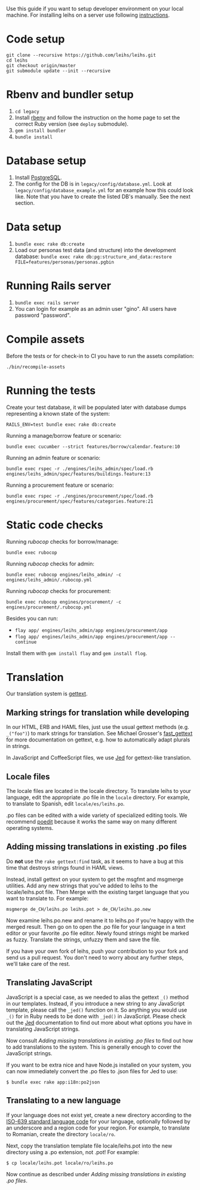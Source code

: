 Use this guide if you want to setup developer environment on your local machine. For installing leihs on a server use following [instructions](https://github.com/leihs/leihs/wiki/Deployment).

# Code setup

```
git clone --recursive https://github.com/leihs/leihs.git
cd leihs
git checkout origin/master
git submodule update --init --recursive
```

# Rbenv and bundler setup

1. `cd legacy`
1. Install [rbenv](https://github.com/rbenv/rbenv) and follow the instruction on the home page to set the correct Ruby version (see `deploy` submodule).
2. `gem install bundler`
3. `bundle install`

# Database setup

1. Install [PostgreSQL](https://www.postgresql.org/).
2. The config for the DB is in `legacy/config/database.yml`. Look at `legacy/config/database_example.yml` for an example how this could look like. Note that you have to create the listed DB's manually. See the next section.

# Data setup

1. `bundle exec rake db:create`
2. Load our personas test data (and structure) into the development database:
`bundle exec rake db:pg:structure_and_data:restore FILE=features/personas/personas.pgbin`

# Running Rails server

1. `bundle exec rails server`
2. You can login for example as an admin user "gino". All users have password "password".

# Compile assets

Before the tests or for check-in to CI you have to run the assets compilation:

    ./bin/recompile-assets

# Running the tests

Create your test database, it will be populated later with database dumps representing a known state of the system:

    RAILS_ENV=test bundle exec rake db:create

Running a manage/borrow feature or scenario:

    bundle exec cucumber --strict features/borrow/calendar.feature:10

Running an admin feature or scenario:

    bundle exec rspec -r ./engines/leihs_admin/spec/load.rb engines/leihs_admin/spec/features/buildings.feature:13

Running a procurement feature or scenario:

    bundle exec rspec -r ./engines/procurement/spec/load.rb engines/procurement/spec/features/categories.feature:21

# Static code checks

Running *rubocop* checks for borrow/manage:

    bundle exec rubocop

Running *rubocop* checks for admin:

    bundle exec rubocop engines/leihs_admin/ -c engines/leihs_admin/.rubocop.yml

Running *rubocop* checks for procurement:

    bundle exec rubocop engines/procurement/ -c engines/procurement/.rubocop.yml

Besides you can run:
- `flay app/ engines/leihs_admin/app engines/procurement/app`
- `flog app/ engines/leihs_admin/app engines/procurement/app --continue`

Install them with `gem install flay` and `gem install flog`.

# Translation

Our translation system is [gettext](http://www.gnu.org/software/gettext/).

## Marking strings for translation while developing

In our HTML, ERB and HAML files, just use the usual gettext methods (e.g. `_("foo")`) to mark strings for translation. See Michael Grosser's [fast_gettext](https://github.com/grosser/fast_gettext) for more documentation on gettext, e.g. how to automatically adapt plurals in strings.

In JavaScript and CoffeeScript files, we use [Jed](http://slexaxton.github.com/Jed/) for gettext-like translation.

## Locale files

The locale files are located in the locale directory. To translate leihs to your language, edit the appropriate .po file in the `locale` directory. For example, to translate to Spanish, edit `locale/es/leihs.po`.

.po files can be edited with a wide variety of specialized editing tools. We recommend [poedit](http://www.poedit.net/) because it works the same way on many different operating systems.

## Adding missing translations in existing .po files

Do **not** use the `rake gettext:find` task, as it seems to have a bug at this time that destroys strings found in HAML views.

Instead, install gettext on your system to get the msgfmt and msgmerge utilities. Add any new strings that you've added to leihs to the locale/leihs.pot file. Then Merge with the existing target language that you want to translate to. For example:

    msgmerge de_CH/leihs.po leihs.pot > de_CH/leihs.po.new

Now examine leihs.po.new and rename it to leihs.po if you're happy with the merged result. Then go on to open the .po file for your language in a text editor or your favorite .po file editor. Newly found strings might be marked as fuzzy. Translate the strings, unfuzzy them and save the file.

If you have your own fork of leihs, push your contribution to your fork and send us a pull request. You don't need to worry about any further steps, we'll take care of the rest.

## Translating JavaScript

JavaScript is a special case, as we needed to alias the gettext `_()` method in our templates. Instead, if you introduce a new string to any JavaScript template, please call the `_jed()` function on it. So anything you would use `_()` for in Ruby needs to be done with `_jed()` in JavaScript. Please check out the [Jed](http://slexaxton.github.com/Jed/) documentation to find out more about what options you have in translating JavaScript strings.

Now consult _Adding missing translations in existing .po files_ to find out how to add translations to the system. This is generally enough to cover the JavaScript strings.

If you want to be extra nice and have Node.js installed on your system, you can now immediately convert the .po files to .json files for Jed to use:

    $ bundle exec rake app:i18n:po2json

## Translating to a new language

If your language does not exist yet, create a new directory according to the [ISO-639 standard language code](http://en.wikipedia.org/wiki/List_of_ISO_639-1_codes) for your language, optionally followed by an underscore and a region code for your region. For example, to translate to Romanian, create the directory `locale/ro`.

Next, copy the translation template file locale/leihs.pot into the new directory using a .po extension, not .pot! For example:

    $ cp locale/leihs.pot locale/ro/leihs.po

Now continue as described under _Adding missing translations in existing .po files_.